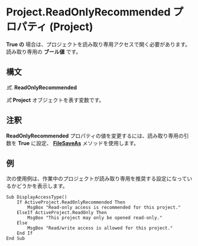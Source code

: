 
# Project.ReadOnlyRecommended プロパティ (Project)

 **True の** 場合は、プロジェクトを読み取り専用アクセスで開く必要があります。読み取り専用の **ブール値** です。


## 構文

 _式_. **ReadOnlyRecommended**

 _式_ **Project** オブジェクトを表す変数です。


## 注釈

 **ReadOnlyRecommended** プロパティの値を変更するには、読み取り専用の引数を **True** に設定、 **[FileSaveAs](0b5fe86c-28ea-5a9e-53df-5a83030c0d20.md)** メソッドを使用します。


## 例

次の使用例は、作業中のプロジェクトが読み取り専用を推奨する設定になっているかどうかを表示します。


```
Sub DisplayAccessType() 
    If ActiveProject.ReadOnlyRecommended Then 
        MsgBox "Read-only access is recommended for this project." 
    ElseIf ActiveProject.ReadOnly Then 
        MsgBox "This project may only be opened read-only." 
    Else 
        MsgBox "Read/write access is allowed for this project." 
    End If 
End Sub
```

